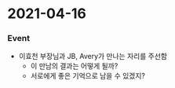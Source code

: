 # 2021-04-16


### Event

- 이효천 부장님과 JB, Avery가 만나는 자리를 주선함
	- 이 만남의 결과는 어떻게 될까?
	- 서로에게 좋은 기억으로 남을 수 있겠지?




